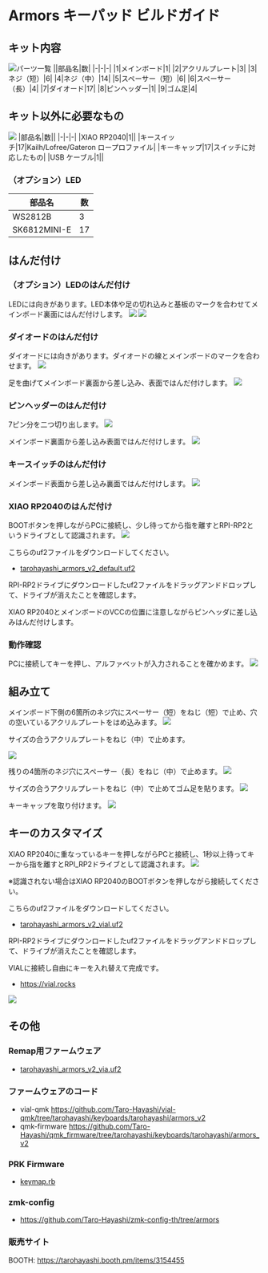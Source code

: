 # Armors キーパッド ビルドガイド

## キット内容
![パーツ一覧](img/1_contents.jpg)
||部品名|数|
|-|-|-|
|1|メインボード|1|
|2|アクリルプレート|3|
|3|ネジ（短）|6|
|4|ネジ（中）|14|
|5|スペーサー（短）|6|
|6|スペーサー（長）|4|
|7|ダイオード|17|
|8|ピンヘッダー|1|
|9|ゴム足|4|

## キット以外に必要なもの
![](img/2_additional_required.jpg)
|部品名|数||
|-|-|-|
|XIAO RP2040|1||
|キースイッチ|17|Kailh/Lofree/Gateron ロープロファイル|
|キーキャップ|17|スイッチに対応したもの|
|USB ケーブル|1||

### （オプション）LED
|部品名|数|
|-|-|
|WS2812B|3|
|SK6812MINI-E|17|

## はんだ付け
### （オプション）LEDのはんだ付け
LEDには向きがあります。LED本体や足の切れ込みと基板のマークを合わせてメインボード裏面にはんだ付けします。
![](img/3_led_direction.jpg)
![](img/4_led.jpg)

### ダイオードのはんだ付け
ダイオードには向きがあります。ダイオードの線とメインボードのマークを合わせます。
![](img/5_diode_direction.jpg)

足を曲げてメインボード裏面から差し込み、表面ではんだ付けします。
![](img/6_diode.jpg)

### ピンヘッダーのはんだ付け
7ピン分を二つ切り出します。
![](img/7_cut_pinheader.jpg)

メインボード裏面から差し込み表面ではんだ付けします。
![](img/8_pinheader.jpg)

### キースイッチのはんだ付け
メインボード表面から差し込み裏面ではんだ付けします。
![](img/9_keyswitch.jpg)

### XIAO RP2040のはんだ付け
BOOTボタンを押しながらPCに接続し、少し待ってから指を離すとRPI-RP2というドライブとして認識されます。
![](img/10_xiao_boot.jpg)

こちらのuf2ファイルをダウンロードしてください。
- [tarohayashi_armors_v2_default.uf2](https://github.com/Taro-Hayashi/Armors-v2/releases/latest/download/tarohayashi_armors_v2_default.uf2)

RPI-RP2ドライブにダウンロードしたuf2ファイルをドラッグアンドドロップして、ドライブが消えたことを確認します。

XIAO RP2040とメインボードのVCCの位置に注意しながらピンヘッダに差し込みはんだ付けします。

### 動作確認
PCに接続してキーを押し、アルファベットが入力されることを確かめます。
![](img/11_test.jpg)

## 組み立て
メインボード下側の6箇所のネジ穴にスペーサー（短）をねじ（短）で止め、穴の空いているアクリルプレートをはめ込みます。
![](img/12_case_1.jpg)

サイズの合うアクリルプレートをねじ（中）で止めます。

![](img/13_case_2.jpg)

残りの4箇所のネジ穴にスペーサー（長）をねじ（中）で止めます。
![](img/14_case_3.jpg)


サイズの合うアクリルプレートをねじ（中）で止めてゴム足を貼ります。
![](img/15_case_4.jpg)

キーキャップを取り付けます。
![](img/16_case_5.jpg)


## キーのカスタマイズ
XIAO RP2040に重なっているキーを押しながらPCと接続し、1秒以上待ってキーから指を離すとRPI_RP2ドライブとして認識されます。
![](img/17_bootmagic.jpg)

※認識されない場合はXIAO RP2040のBOOTボタンを押しながら接続してください。

こちらのuf2ファイルをダウンロードしてください。
- [tarohayashi_armors_v2_vial.uf2](https://github.com/Taro-Hayashi/Armors-v2/releases/latest/download/tarohayashi_armors_v2_vial.uf2)

RPI-RP2ドライブにダウンロードしたuf2ファイルをドラッグアンドドロップして、ドライブが消えたことを確認します。

VIALに接続し自由にキーを入れ替えて完成です。
- https://vial.rocks

![](img/18_vial.jpg)

## その他
### Remap用ファームウェア
- [tarohayashi_armors_v2_via.uf2](https://github.com/Taro-Hayashi/Armors-v2/releases/latest/download/tarohayashi_armors_v2_via.uf2)

### ファームウェアのコード
- vial-qmk https://github.com/Taro-Hayashi/vial-qmk/tree/tarohayashi/keyboards/tarohayashi/armors_v2
- qmk-firmware https://github.com/Taro-Hayashi/qmk_firmware/tree/tarohayashi/keyboards/tarohayashi/armors_v2

### PRK Firmware
- [keymap.rb](https://github.com/Taro-Hayashi/Armors-v2/releases/download/0.23.9/keymap.rb)

### zmk-config
- https://github.com/Taro-Hayashi/zmk-config-th/tree/armors

### 販売サイト
BOOTH: https://tarohayashi.booth.pm/items/3154455
